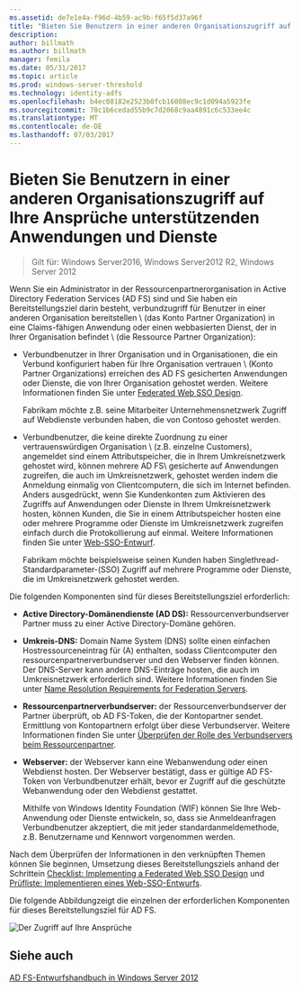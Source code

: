 ```yaml
---
ms.assetid: de7e1e4a-f96d-4b59-ac9b-f65f5d37a96f
title: "Bieten Sie Benutzern in einer anderen Organisationszugriff auf Ihre Ansprüche unterstützenden Anwendungen und Dienste"
description: 
author: billmath
ms.author: billmath
manager: femila
ms.date: 05/31/2017
ms.topic: article
ms.prod: windows-server-threshold
ms.technology: identity-adfs
ms.openlocfilehash: b4ec08182e2523b0fcb16088ec9c1d094a5923fe
ms.sourcegitcommit: 70c1b6cedad55b9c7d2068c9aa4891c6c533ee4c
ms.translationtype: MT
ms.contentlocale: de-DE
ms.lasthandoff: 07/03/2017
---
```

# <a name="provide-users-in-another-organization-access-to-your-claims-aware-applications-and-services"></a>Bieten Sie Benutzern in einer anderen Organisationszugriff auf Ihre Ansprüche unterstützenden Anwendungen und Dienste

>Gilt für: Windows Server2016, Windows Server2012 R2, Windows Server 2012

Wenn Sie ein Administrator in der Ressourcenpartnerorganisation in Active Directory Federation Services \(AD FS\) sind und Sie haben ein Bereitstellungsziel darin besteht, verbundzugriff für Benutzer in einer anderen Organisation bereitstellen \ (das Konto Partner Organization\) in eine Claims\-fähigen Anwendung oder einen webbasierten Dienst, der in Ihrer Organisation befindet \ (die Ressource Partner Organization\):  
  
-   Verbundbenutzer in Ihrer Organisation und in Organisationen, die ein Verbund konfiguriert haben für Ihre Organisation vertrauen \ (Konto Partner Organizations\) erreichen des AD FS gesicherten Anwendungen oder Dienste, die von Ihrer Organisation gehostet werden. Weitere Informationen finden Sie unter [Federated Web SSO Design](Federated-Web-SSO-Design.md).  
  
    Fabrikam möchte z.B. seine Mitarbeiter Unternehmensnetzwerk Zugriff auf Webdienste verbunden haben, die von Contoso gehostet werden.  
  
-   Verbundbenutzer, die keine direkte Zuordnung zu einer vertrauenswürdigen Organisation \ (z.B. einzelne Customers\), angemeldet sind einem Attributspeicher, die in Ihrem Umkreisnetzwerk gehostet wird, können mehrere AD FS\ gesicherte auf Anwendungen zugreifen, die auch im Umkreisnetzwerk, gehostet werden indem die Anmeldung einmalig von Clientcomputern, die sich im Internet befinden. Anders ausgedrückt, wenn Sie Kundenkonten zum Aktivieren des Zugriffs auf Anwendungen oder Dienste in Ihrem Umkreisnetzwerk hosten, können Kunden, die Sie in einem Attributspeicher hosten eine oder mehrere Programme oder Dienste im Umkreisnetzwerk zugreifen einfach durch die Protokollierung auf einmal. Weitere Informationen finden Sie unter [Web-SSO-Entwurf](Web-SSO-Design.md).  
  
    Fabrikam möchte beispielsweise seinen Kunden haben Singlethread-Standardparameter-\(SSO\) Zugriff auf mehrere Programme oder Dienste, die im Umkreisnetzwerk gehostet werden.  
  
Die folgenden Komponenten sind für dieses Bereitstellungsziel erforderlich:  
  
-   **Active Directory-Domänendienste \(AD DS\):** Ressourcenverbundserver Partner muss zu einer Active Directory-Domäne gehören.  
  
-   **Umkreis-DNS:** Domain Name System \(DNS\) sollte einen einfachen Hostressourceneintrag für \(A\) enthalten, sodass Clientcomputer den ressourcenpartnerverbundserver und den Webserver finden können. Der DNS-Server kann andere DNS-Einträge hosten, die auch im Umkreisnetzwerk erforderlich sind. Weitere Informationen finden Sie unter [Name Resolution Requirements for Federation Servers](Name-Resolution-Requirements-for-Federation-Servers.md).  
  
-   **Ressourcenpartnerverbundserver:** der Ressourcenverbundserver der Partner überprüft, ob AD FS-Token, die der Kontopartner sendet. Ermittlung von Kontopartnern erfolgt über diese Verbundserver. Weitere Informationen finden Sie unter [Überprüfen der Rolle des Verbundservers beim Ressourcenpartner](Review-the-Role-of-the-Federation-Server-in-the-Resource-Partner.md).  
  
-   **Webserver:** der Webserver kann eine Webanwendung oder einen Webdienst hosten. Der Webserver bestätigt, dass er gültige AD FS-Token von Verbundbenutzer erhält, bevor er Zugriff auf die geschützte Webanwendung oder den Webdienst gestattet.  
  
    Mithilfe von Windows Identity Foundation \(WIF\) können Sie Ihre Web-Anwendung oder Dienste entwickeln, so, dass sie Anmeldeanfragen Verbundbenutzer akzeptiert, die mit jeder standardanmeldemethode, z.B. Benutzername und Kennwort vorgenommen werden.  
  
Nach dem Überprüfen der Informationen in den verknüpften Themen können Sie beginnen, Umsetzung dieses Bereitstellungsziels anhand der Schrittein [Checklist: Implementing a Federated Web SSO Design](../../ad-fs/deployment/Checklist--Implementing-a-Federated-Web-SSO-Design.md) und [Prüfliste: Implementieren eines Web-SSO-Entwurfs](../../ad-fs/deployment/Checklist--Implementing-a-Web-SSO-Design.md).  
  
Die folgende Abbildungzeigt die einzelnen der erforderlichen Komponenten für dieses Bereitstellungsziel für AD FS.  
  
![Der Zugriff auf Ihre Ansprüche](media/75358b16-2a6f-4e16-9cc4-b0e614480305.gif)  
  
## <a name="see-also"></a>Siehe auch
[AD FS-Entwurfshandbuch in Windows Server 2012](AD-FS-Design-Guide-in-Windows-Server-2012.md)
